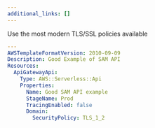 ```yaml
---
additional_links: []
---
```


Use the most modern TLS/SSL policies available

```yaml
---
AWSTemplateFormatVersion: 2010-09-09
Description: Good Example of SAM API
Resources:
  ApiGatewayApi:
    Type: AWS::Serverless::Api
    Properties:
      Name: Good SAM API example
      StageName: Prod
      TracingEnabled: false
      Domain:
        SecurityPolicy: TLS_1_2
```
